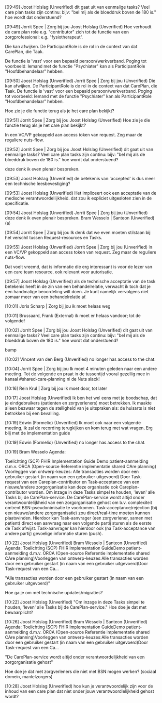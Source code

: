 [09:49] Joost Holslag (Unverified)
dit gaat uit van eenmalige tasks? Veel care plan tasks zijn continu: bijv: "bel mij als de bloeddruk boven de 180 is." hoe wordt dat onderstuend?
 
[09:49] Jorrit Spee | Zorg bij jou
Joost Holslag (Unverified)
Hoe verhoudt de care plan role e.g. "contributor" zich tot de functie van een zorgprofessional: e.g. "fysiotherapeut".

Die kan afwijken. De ParticipantRole is de rol in de context van dat CarePlan, die Taak.

De functie is 'vast' voor een bepaald persoon/werkverband.
Poging tot voorbeeld: Iemand met de functie "Psychiater" kan als ParticipantRole "Hoofdbehandelaar" hebben.
 
[09:50] Joost Holslag (Unverified)
Jorrit Spee | Zorg bij jou (Unverified)
Die kan afwijken. De ParticipantRole is de rol in de context van dat CarePlan, die Taak.    De functie is 'vast' voor een bepaald persoon/werkverband.  Poging tot voorbeeld: Iemand met de functie "Psychiater" kan als ParticipantRole "Hoofdbehandelaar" hebben.

Hoe zie je die functie terug als je het care plan bekijkt?

 
[09:51] Jorrit Spee | Zorg bij jou
Joost Holslag (Unverified)
Hoe zie je die functie terug als je het care plan bekijkt?

In een VC/VP gekoppeld aan access token van request. Zeg maar de reguliere nuts-flow.

 
[09:52] Jorrit Spee | Zorg bij jou
Joost Holslag (Unverified)
dit gaat uit van eenmalige tasks? Veel care plan tasks zijn continu: bijv: "bel mij als de bloeddruk boven de 180 is." hoe wordt dat onderstuend?

deze denk ik even plenair bespreken.

 
[09:53] Joost Holslag (Unverified)
de betekenis van 'accepted' is dus meer een technische leesbevestiging?
 
[09:53] Joost Holslag (Unverified)
Het impliceert ook een acceptatie van de medische verantwoordellijkheid. dat zou ik expliciet uitgesloten zien in de specificatie.
 
[09:54] Joost Holslag (Unverified)
Jorrit Spee | Zorg bij jou (Unverified)
deze denk ik even plenair bespreken.
Bram Wesselo | Santeon (Unverified) (a)

 
[09:54] Jorrit Spee | Zorg bij jou
Ik denk dat we even moeten stilstaan bij het verschil tussen Request-resources en Tasks.
 
[09:55] Joost Holslag (Unverified)
Jorrit Spee | Zorg bij jou (Unverified)
In een VC/VP gekoppeld aan access token van request. Zeg maar de reguliere nuts-flow.

Dat voelt vreemd, dat is informatie die erg interessant is voor de lezer van een care team resource. ook relevant voor autorisatie.

 
[09:57] Joost Holslag (Unverified)
als de technische acceptatie van de task betekenis heeft in de zin van een behandelrelatie, verwacht ik toch dat je een handmatige beoordeling wilt doen. Je kunt namelijk vervolgens niet zomaar meer van een behandelrelatie af.
 
[10:01] Joris  Scharp | Zorg bij jou
ik moet helaas weg 
 
[10:01] Brussaard, Frank (External)
ik moet er helaas vandoor; tot de volgende!
 
[10:02] Jorrit Spee | Zorg bij jou
Joost Holslag (Unverified)
dit gaat uit van eenmalige tasks? Veel care plan tasks zijn continu: bijv: "bel mij als de bloeddruk boven de 180 is." hoe wordt dat onderstuend?

bump

 
[10:02] 
Vincent van den Berg (Unverified) no longer has access to the chat.

 
[10:04] Jorrit Spee | Zorg bij jou
Ik moet 4 minuten geleden naar een andere meeting. Tot de volgende en praat in de tussentijd vooral gezellig mee in kanaal #shared-care-planning ni de Nuts slack!
 
[10:16] Rein Krul | Zorg bij jou
Ik moet door, tot later 
 
[10:17] Joost Holslag (Unverified)
Ik ben het wel eens met je boodschap, dat je eindgebruikers (patienten en zorgverleners) moet betrekken. Ik maakte alleen bezwaar tegen de stelligheid van je uitspraken als: de huisarts is niet betrokken bij een bevalling.
 
[10:19] Edwin (Formelio) (Unverified)
Ik moet ook naar een volgende meeting, ik zal de recording terugkijken en kom terug met wat vragen. Erg blij met de implementation guide
 
[10:19] 
Edwin (Formelio) (Unverified) no longer has access to the chat.

 
[10:19] Bram Wesselo
Agenda:

Toelichting (SCP) FHIR Implementation Guide
Demo patient-aanmelding d.m.v. ORCA (Open-source Referentie implementatie shared CAre planning)
Voorleggen van ontwerp-keuzes:
Alle transacties worden door een gebruiker gestart (in naam van een gebruiker uitgevoerd)
Door Task-request van een Careplan-contributor en Task-acceptance van een nieuwe/andere zorgorganisatie kan deze organisatie ook Careplan-contributor worden. Om inzage in deze Tasks simpel te houden, 'leven' alle Tasks bij de CarePlan-service.
De CarePlan-service wordt altijd onder verantwoordelijkheid van een zorgorganisatie gehost om b.v. complexiteit omtrent BSN-pseudonimisatie te voorkomen.
Task-acceptance/rejection (bij een nieuwe/andere zorgorganisatie) zou direct/real-time moeten kunnen plaatsvinden. Hierdoor kan Task-aanvrager (een zorgverlener, samen met patient) direct een aanvraag naar een volgende partij sturen als de eerste de Task afwijst. Task-aanvrager kan hierdoor ook (na Task-acceptance van andere partij) gevoelige informatie sturen (push).
 
 
[10:22] Joost Holslag (Unverified)
Bram Wesselo | Santeon (Unverified)
Agenda:       Toelichting (SCP) FHIR Implementation GuideDemo patient-aanmelding d.m.v. ORCA (Open-source Referentie implementatie shared CAre planning)Voorleggen van ontwerp-keuzes:Alle transacties worden door een gebruiker gestart (in naam van een gebruiker uitgevoerd)Door Task-request van een Ca…

"Alle transacties worden door een gebruiker gestart (in naam van een gebruiker uitgevoerd)"

Hoe ga je om met technische updates/migraties?
 
[10:22] Joost Holslag (Unverified)
"Om inzage in deze Tasks simpel te houden, 'leven' alle Tasks bij de CarePlan-service."
Hoe doe je dat met bewaarplicht? 
 
[10:26] Joost Holslag (Unverified)
Bram Wesselo | Santeon (Unverified)
Agenda:       Toelichting (SCP) FHIR Implementation GuideDemo patient-aanmelding d.m.v. ORCA (Open-source Referentie implementatie shared CAre planning)Voorleggen van ontwerp-keuzes:Alle transacties worden door een gebruiker gestart (in naam van een gebruiker uitgevoerd)Door Task-request van een Ca…

"De CarePlan-service wordt altijd onder verantwoordelijkheid van een zorgorganisatie gehost"

Hoe doe je dat met zorgverleners die niet met BSN mogen werken? (sociaal domein, mantelzorgers)
 

 
[10:28] Joost Holslag (Unverified)
hoe kun je verantwoordelijk zijn voor de inhoud van een care plan dat niet onder jouw verantwoordlelijkheid gehost wordt?